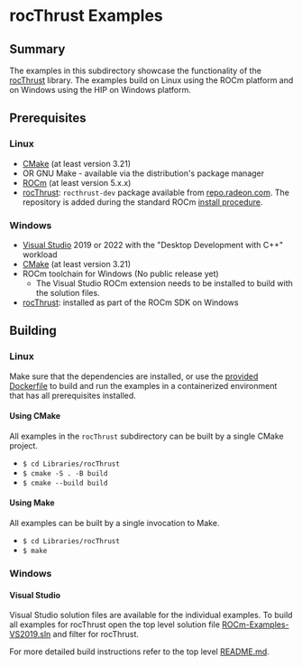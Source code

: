# rocThrust Examples

## Summary
The examples in this subdirectory showcase the functionality of the [rocThrust](https://github.com/rocmSoftwarePlatform/rocThrust) library. The examples build on Linux using the ROCm platform and on Windows using the HIP on Windows platform.

## Prerequisites
### Linux
- [CMake](https://cmake.org/download/) (at least version 3.21)
- OR GNU Make - available via the distribution's package manager
- [ROCm](https://docs.amd.com/bundle/ROCm-Installation-Guide-v5.2/page/Overview_of_ROCm_Installation_Methods.html) (at least version 5.x.x)
- [rocThrust](https://github.com/rocmSoftwarePlatform/rocThrust): `rocthrust-dev` package available from [repo.radeon.com](https://repo.radeon.com/rocm/). The repository is added during the standard ROCm [install procedure](https://docs.amd.com/bundle/ROCm-Installation-Guide-v5.2/page/How_to_Install_ROCm.html).

### Windows
- [Visual Studio](https://visualstudio.microsoft.com/) 2019 or 2022 with the "Desktop Development with C++" workload
- [CMake](https://cmake.org/download/) (at least version 3.21)
- ROCm toolchain for Windows (No public release yet)
    - The Visual Studio ROCm extension needs to be installed to build with the solution files.
- [rocThrust](https://github.com/rocmSoftwarePlatform/rocThrust): installed as part of the ROCm SDK on Windows


## Building
### Linux
Make sure that the dependencies are installed, or use the [provided Dockerfile](../../Dockerfiles/hip-libraries-rocm-ubuntu.Dockerfile) to build and run the examples in a containerized environment that has all prerequisites installed.

#### Using CMake
All examples in the `rocThrust` subdirectory can be built by a single CMake project.

- `$ cd Libraries/rocThrust`
- `$ cmake -S . -B build`
- `$ cmake --build build`

#### Using Make
All examples can be built by a single invocation to Make.
- `$ cd Libraries/rocThrust`
- `$ make`

### Windows
#### Visual Studio
Visual Studio solution files are available for the individual examples. To build all examples for rocThrust open the top level solution file [ROCm-Examples-VS2019.sln](../../ROCm-Examples-VS2019.sln) and filter for rocThrust.

For more detailed build instructions refer to the top level [README.md](../../README.md#visual-studio).
